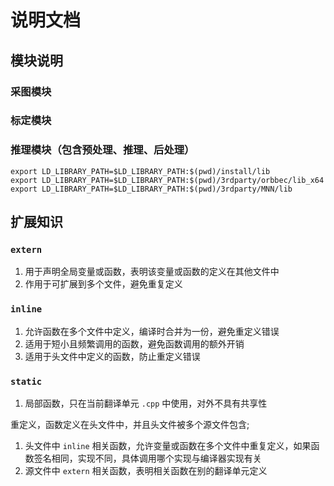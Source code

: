 # 说明文档

## 模块说明

### 采图模块

### 标定模块

### 推理模块（包含预处理、推理、后处理）

```
export LD_LIBRARY_PATH=$LD_LIBRARY_PATH:$(pwd)/install/lib
export LD_LIBRARY_PATH=$LD_LIBRARY_PATH:$(pwd)/3rdparty/orbbec/lib_x64
export LD_LIBRARY_PATH=$LD_LIBRARY_PATH:$(pwd)/3rdparty/MNN/lib
```

## 扩展知识

### ```extern```
1. 用于声明全局变量或函数，表明该变量或函数的定义在其他文件中
2. 作用于可扩展到多个文件，避免重复定义

### ```inline```
1. 允许函数在多个文件中定义，编译时合并为一份，避免重定义错误
2. 适用于短小且频繁调用的函数，避免函数调用的额外开销
3. 适用于头文件中定义的函数，防止重定义错误

### ```static```
1. 局部函数，只在当前翻译单元 ```.cpp``` 中使用，对外不具有共享性

重定义，函数定义在头文件中，并且头文件被多个源文件包含;

1. 头文件中 ```inline``` 相关函数，允许变量或函数在多个文件中重复定义，如果函数签名相同，实现不同，具体调用哪个实现与编译器实现有关
2. 源文件中 ```extern``` 相关函数，表明相关函数在别的翻译单元定义
